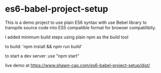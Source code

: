 # es6-babel-project-setup
This is a demo project to use plain ES6 syntax with use Bebel library to transpile source code into ES5 compatible format for browser compatilibity.

I added minimum build steps using plain npm as the build tool

to build: 'npm install && npm run build'

to start a dev server: use "npm start"

live demo at https://www.shawn-cao.com/es6-babel-project-setup/dist/
